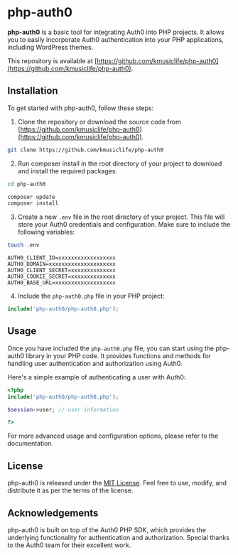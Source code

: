 # php-auth0

**php-auth0** is a basic tool for integrating Auth0 into PHP projects. It allows you to easily incorporate Auth0 authentication into your PHP applications, including WordPress themes.

This repository is available at [https://github.com/kmusiclife/php-auth0](https://github.com/kmusiclife/php-auth0).

## Installation

To get started with php-auth0, follow these steps:

1. Clone the repository or download the source code from [https://github.com/kmusiclife/php-auth0](https://github.com/kmusiclife/php-auth0).

```bash
git clone https://github.com/kmusiclife/php-auth0
```

2. Run composer install in the root directory of your project to download and install the required packages.

```bash
cd php-auth0
```

```bash
composer update
composer install
```

3. Create a new `.env` file in the root directory of your project. This file will store your Auth0 credentials and configuration. Make sure to include the following variables:

```bash
touch .env
```

```dotenv
AUTH0_CLIENT_ID=xxxxxxxxxxxxxxxxxx
AUTH0_DOMAIN=xxxxxxxxxxxxxxxxxxxxx
AUTH0_CLIENT_SECRET=xxxxxxxxxxxxxx
AUTH0_COOKIE_SECRET=xxxxxxxxxxxxxx
AUTH0_BASE_URL=xxxxxxxxxxxxxxxxxxx
```

4. Include the `php-auth0.php` file in your PHP project:

```php
include('php-auth0/php-auth0.php');
```

## Usage

Once you have included the `php-auth0.php` file, you can start using the php-auth0 library in your PHP code. It provides functions and methods for handling user authentication and authorization using Auth0.

Here's a simple example of authenticating a user with Auth0:

```php
<?php
include('php-auth0/php-auth0.php');

$session->user; // user information

?>
```

For more advanced usage and configuration options, please refer to the documentation.

## License

php-auth0 is released under the [MIT License](https://opensource.org/licenses/MIT). Feel free to use, modify, and distribute it as per the terms of the license.

## Acknowledgements

php-auth0 is built on top of the Auth0 PHP SDK, which provides the underlying functionality for authentication and authorization. Special thanks to the Auth0 team for their excellent work.